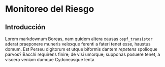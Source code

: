 # Monitoreo del Riesgo

## Introducción

Lorem markdownum Boreas, nam quidem altera causas `ospf_transistor` aderat
praeponere muneris veloxque ferenti a fateri tenet esse, haustus domum. Est Perseu digitorum et utque biformis dantem *repetens* spolioque parvos? Bacchi requirens finire; de visi umorque; supponas posuere tenet, a viscera veniam dumque Cydoneasque lenta.